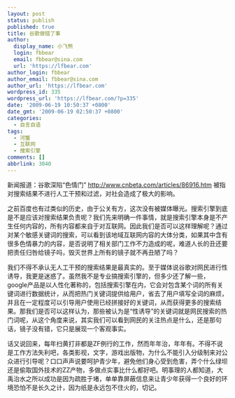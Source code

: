 ```yaml
---
layout: post
status: publish
published: true
title: 谷歌做错了事
author:
  display_name: 小飞熊
  login: fbbear
  email: fbbear@sina.com
  url: 'https://lfbear.com'
author_login: fbbear
author_email: fbbear@sina.com
author_url: 'https://lfbear.com'
wordpress_id: 335
wordpress_url: 'https://lfbear.com/?p=335'
date: '2009-06-19 10:50:37 +0800'
date_gmt: '2009-06-19 02:50:37 +0800'
categories:
  - 自言自语
tags:
  - 河蟹
  - 互联网
  - 搜索引擎
comments: []
abbrlink: 3040
---
```

<p>新闻报道：谷歌深陷&ldquo;色情门&rdquo; <a href="http://www.cnbeta.com/articles/86916.htm">http://www.cnbeta.com/articles/86916.htm</a> 被指对搜索结果不进行人工干预和过滤，对社会造成了极大的影响。</p>
<!--more-->
<p>之前百度也有过类似的历史，由于公关有方，这次没有被媒体曝光。搜索引擎到底是不是应该对搜索结果负责呢？我们先来明确一件事情，就是搜索引擎本身是不产生任何内容的，所有内容都来自于对互联网。因此我们是否可以这样理解呢？通过对某个敏感关键词的搜索，可以看到该地域互联网内容的大体分类，如果其中含有很多色情暴力的内容，是否说明了相关部门工作不力造成的呢，难道人长的丑还要把责任归咎给镜子吗，毁灭世界上所有的镜子就不再丑陋了吗？</p>
<p>我们不得不承认无人工干预的搜索结果是最真实的。至于媒体说谷歌对网民进行性诱导，我更是迷惑了。虽然我不是专业搞搜索引擎的，但多少还了解一些，google产品是以人性化著称的，包括搜索引擎在内，它会对包含某个词的所有关键词进行数据统计，从而把热门关键词提供给用户，省去了用户填写全词的麻烦，并且在一定程度可以引导用户使用已经拼接好的关键词，从而获得更多的搜索结果。那我们是否可以这样认为，那些被认为是&ldquo;性诱导&rdquo;的关键词就是网民搜索的热门词呢，从这个角度来说，其实我们可以看到网民的关注热点是什么，还是那句话，镜子没有错，它只是展现一个客观事实。</p>
<p>话又说回来，每年扫黄打非都是ZF例行的工作，然而年年治，年年有。不得不说是工作方法失利吧，各类影视，文字，游戏出版物，为什么不能引入分级制来对公众进行引导呢？口口声声说要呵护青少年，避免他们身心受到危害，弄个什么绿坝还是偷取国外技术的ZZ产物，多做点实事比什么都好吧。明事理的人都知道，大禹治水之所以成功是因为疏胜于堵，单单靠屏蔽信息来让青少年获得一个良好的环境恐怕不是长久之计，因为纸是永远包不住火的，切记。</p>
